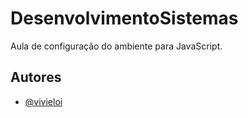 # DesenvolvimentoSistemas

Aula de configuração do ambiente para JavaScript.


## Autores

- [@vivieloi](https://www.github.com/vivieloi)

